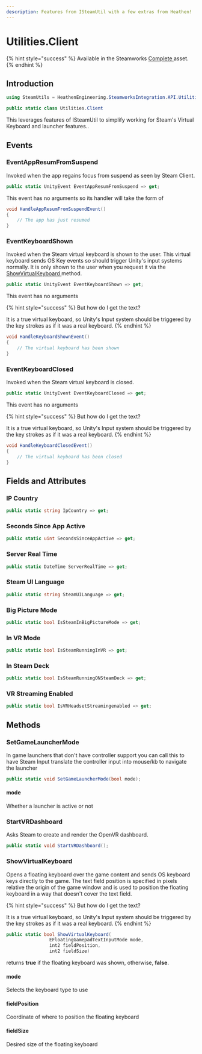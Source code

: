 ```yaml
---
description: Features from ISteamUtil with a few extras from Heathen!
---
```


# Utilities.Client

{% hint style="success" %}
Available in the Steamworks [Complete ](https://assetstore.unity.com/packages/tools/integration/steamworks-v2-complete-190316)asset.
{% endhint %}

## Introduction

```csharp
using SteamUtils = HeathenEngineering.SteamworksIntegration.API.Utilities.Client;
```

```csharp
public static class Utilities.Client
```

This leverages features of ISteamUtil to simplify working for Steam's Virtual Keyboard and launcher features..

## Events

### EventAppResumFromSuspend

Invoked when the app regains focus from suspend as seen by Steam Client.

```csharp
public static UnityEvent EventAppResumFromSuspend => get;
```

This event has no arguments so its handler will take the form of

```csharp
void HandleAppResumFromSuspendEvent()
{
    // The app has just resumed
}
```

### EventKeyboardShown

Invoked when the Steam virtual keyboard is shown to the user. This virtual keyboard sends OS Key events so should trigger Unity's input systems normally. It is only shown to the user when you request it via the [ShowVirtualKeyboard ](utilities.client.md#undefined)method.

```csharp
public static UnityEvent EventKeyboardShown => get;
```

This event has no arguments

{% hint style="success" %}
But how do I get the text?

It is a true virtual keyboard, so Unity's Input system should be triggered by the key strokes as if it was a real keyboard.
{% endhint %}

```csharp
void HandleKeyboardShownEvent()
{
    // The virtual keyboard has been shown
}
```

### EventKeyboardClosed

Invoked when the Steam virtual keyboard is closed.

```csharp
public static UnityEvent EventKeyboardClosed => get;
```

This event has no arguments

{% hint style="success" %}
But how do I get the text?

It is a true virtual keyboard, so Unity's Input system should be triggered by the key strokes as if it was a real keyboard.
{% endhint %}

```csharp
void HandleKeyboardClosedEvent()
{
    // The virtual keyboard has been closed
}
```

## Fields and Attributes

### IP Country

```csharp
public static string IpCountry => get;
```

### Seconds Since App Active

```csharp
public static uint SecondsSinceAppActive => get;
```

### Server Real Time

```csharp
public static DateTime ServerRealTime => get;
```

### Steam UI Language

```csharp
public static string SteamUILanguage => get;
```

### Big Picture Mode

```csharp
public static bool IsSteamInBigPictureMode => get;
```

### In VR Mode

```csharp
public static bool IsSteamRunningInVR => get;
```

### In Steam Deck

```csharp
public static bool IsSteamRunningONSteamDeck => get;
```

### VR Streaming Enabled

```csharp
public static bool IsVRHeadsetStreamingenabled => get;
```

## Methods

### SetGameLauncherMode

In game launchers that don't have controller support you can call this to have Steam Input translate the controller input into mouse/kb to navigate the launcher

```csharp
public static void SetGameLauncherMode(bool mode);
```

#### mode

Whether a launcher is active or not

### StartVRDashboard

Asks Steam to create and render the OpenVR dashboard.

```csharp
public static void StartVRDashboard();
```

### ShowVirtualKeyboard

Opens a floating keyboard over the game content and sends OS keyboard keys directly to the game. The text field position is specified in pixels relative the origin of the game window and is used to position the floating keyboard in a way that doesn't cover the text field.

{% hint style="success" %}
But how do I get the text?

It is a true virtual keyboard, so Unity's Input system should be triggered by the key strokes as if it was a real keyboard.
{% endhint %}

```csharp
public static bool ShowVirtualKeyboard(
                EFloatingGamepadTextInputMode mode, 
                int2 fieldPosition, 
                int2 fieldSize)
```

returns **true** if the floating keyboard was shown, otherwise, **false**.

#### mode

Selects the keyboard type to use

#### fieldPosition

Coordinate of where to position the floating keyboard

#### fieldSize

Desired size of the floating keyboard
